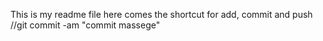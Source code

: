 This is my readme file
here comes the shortcut for add, commit and push 
//git commit -am "commit massege"